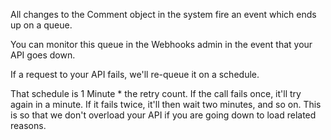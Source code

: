 All changes to the Comment object in the system fire an event which ends up on a queue.

You can monitor this queue in the Webhooks admin in the event that your API goes down.

If a request to your API fails, we'll re-queue it on a schedule.

That schedule is 1 Minute * the retry count. If the call fails once, it'll try again in
a minute. If it fails twice, it'll then wait two minutes, and so on. This is so that we
don't overload your API if you are going down to load related reasons.
